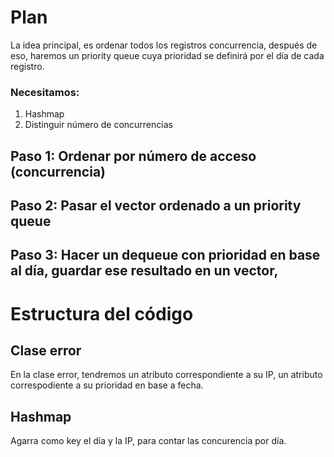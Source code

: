 # Plan

La idea principal, es ordenar todos los registros concurrencia, después de eso, haremos un priority queue cuya prioridad se definirá por el día de cada registro.  

### Necesitamos: 

1. Hashmap 
2. Distinguir número de concurrencias 

## Paso 1: Ordenar por número de acceso (concurrencia)

## Paso 2: Pasar el vector ordenado a un priority queue

## Paso 3: Hacer un dequeue con prioridad en base al día, guardar ese resultado en un vector,

# Estructura del código
## Clase error
En la clase error, tendremos un atributo correspondiente a su IP, un atributo correspodiente a su prioridad en base a fecha.
## Hashmap
Agarra como key el día y la IP, para contar las concurencia por día.